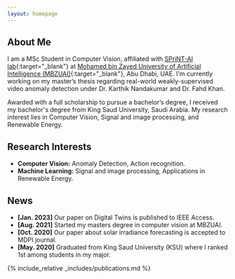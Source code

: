 ```yaml
---
layout: homepage
---
```


## About Me

I am a MSc Student in Computer Vision, affiliated with [SPriNT-AI lab](https://www.sprintai.org/){:target="_blank"} at [Mohamed bin Zayed University of Artificial Intelligence (MBZUAI)](https://mbzuai.ac.ae/){:target="_blank"}, Abu Dhabi, UAE. I'm currently working on my master’s thesis regarding real-world weakly-supervised video anomaly detection under Dr. Karthik Nandakumar and Dr. Fahd Khan.

Awarded with a full scholarship to pursue a bachelor’s degree, I received my bachelor's degree from King Saud University, Saudi Arabia. My research interest lies in Computer Vision, Signal and image processing, and Renewable Energy. 

## Research Interests

- **Computer Vision:** Anomaly Detection, Action recognition.
- **Machine Learning:** Signal and image processing, Applications in Renewable Energy.

## News

- **[Jan. 2023]** Our paper on Digital Twins is published to IEEE Access.
- **[Aug. 2021]** Started my masters degree in computer vision at MBZUAI. 
- **[Oct. 2020]** Our paper about solar irradiance forecasting is accepted to MDPI journal.
- **[May. 2020]** Graduated from King Saud University (KSU) where I ranked 1st among students in my major.


{% include_relative _includes/publications.md %}

<!-- {% include_relative _includes/services.md %} -->
